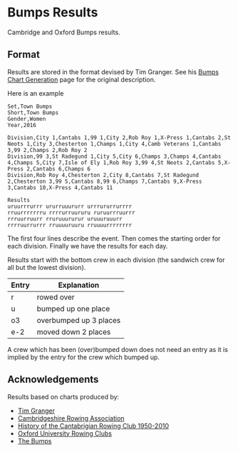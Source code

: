 # Bumps Results

Cambridge and Oxford Bumps results.

## Format

Results are stored in the format devised by Tim Granger. See his [Bumps Chart Generation](http://www.mcshane.org/bumps/create.html) page for the original description.

Here is an example

    Set,Town Bumps
    Short,Town Bumps
    Gender,Women
    Year,2016

    Division,City 1,Cantabs 1,99 1,City 2,Rob Roy 1,X-Press 1,Cantabs 2,St Neots 1,City 3,Chesterton 1,Champs 1,City 4,Camb Veterans 1,Cantabs 3,99 2,Champs 2,Rob Roy 2
    Division,99 3,St Radegund 1,City 5,City 6,Champs 3,Champs 4,Cantabs 4,Champs 5,City 7,Isle of Ely 1,Rob Roy 3,99 4,St Neots 2,Cantabs 5,X-Press 2,Cantabs 6,Champs 6
    Division,Rob Roy 4,Chesterton 2,City 8,Cantabs 7,St Radegund 2,Chesterton 3,99 5,Cantabs 8,99 6,Champs 7,Cantabs 9,X-Press 3,Cantabs 10,X-Press 4,Cantabs 11

    Results
    uruurrrurrr ururruuururr urrrururrurrrr
    rruurrrrrrru rrrrurruururu ruruurrruurrr
    rrruurruurr rruruuururur uruuuruuurr
    rrrruurrurrr rruuuuruuru rruuuurrrrrrrr

The first four lines describe the event. Then comes the starting order for each division. Finally we have the results for each day.

Results start with the bottom crew in each division (the sandwich crew for all but the lowest division).

| Entry | Explanation            |
| ----- | ---------------------- |
| r     | rowed over             |
| u     | bumped up one place    |
| o3    | overbumped up 3 places |
| e-2   | moved down 2 places    | 

A crew which has been (over)bumped down does not need an entry as it is implied by the entry for the crew which bumped up.

## Acknowledgements
Results based on charts produced by:

- [Tim Granger](http://www.mcshane.org/bumps/)
- [Cambridgeshire Rowing Association](http://www.crarowing.co.uk/town-bumps/about-the-cra-town-bumps/results/historic-bumps-results)
- [History of the Cantabrigian Rowing Club 1950-2010](http://www.cantabsrowing.org.uk/history-of-the-cantabrigian-rowing-club-1950-2010/)
- [Oxford University Rowing Clubs](http://www.ourcs.org.uk/)
- [The Bumps](http://www.thebumps.co.uk/)

